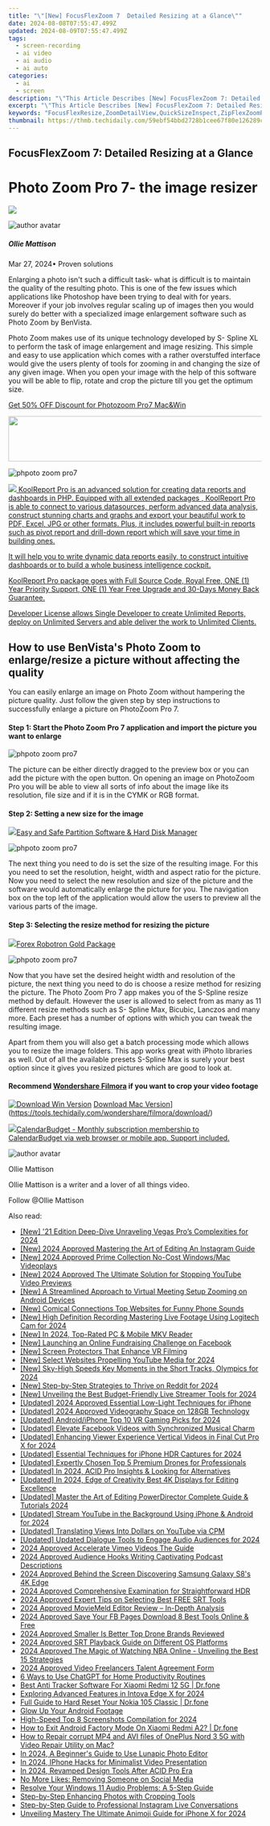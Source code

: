 ```yaml
---
title: "\"[New] FocusFlexZoom 7  Detailed Resizing at a Glance\""
date: 2024-08-08T07:55:47.499Z
updated: 2024-08-09T07:55:47.499Z
tags: 
  - screen-recording
  - ai video
  - ai audio
  - ai auto
categories: 
  - ai
  - screen
description: "\"This Article Describes [New] FocusFlexZoom 7: Detailed Resizing at a Glance\""
excerpt: "\"This Article Describes [New] FocusFlexZoom 7: Detailed Resizing at a Glance\""
keywords: "FocusFlexResize,ZoomDetailView,QuickSizeInspect,ZipFlexZoomPro,EnhancedResizing,ImmediateZoomAdv,EasyDetailing"
thumbnail: https://thmb.techidaily.com/59ebf54bbd2728b1cee67f80e126289c9f6737977aace37b8f0906719738cd6b.jpg
---
```


## FocusFlexZoom 7: Detailed Resizing at a Glance

# Photo Zoom Pro 7- the image resizer

<!-- affiliate ads begin -->
<a href="https://store.nero.com/order/checkout.php?PRODS=42296740&QTY=1&AFFILIATE=108875&CART=1"><img src="https://www.nero.com/nero-com-wAssets/img/banners/2023/biu/Nero_BackItUp_Screen_2.webp" border="0"></a>
<!-- affiliate ads end -->
![author avatar](https://images.wondershare.com/filmora/article-images/ollie-mattison.jpg)

##### Ollie Mattison

 Mar 27, 2024• Proven solutions

 Enlarging a photo isn't such a difficult task- what is difficult is to maintain the quality of the resulting photo. This is one of the few issues which applications like Photoshop have been trying to deal with for years. Moreover if your job involves regular scaling up of images then you would surely do better with a specialized image enlargement software such as Photo Zoom by BenVista.

 Photo Zoom makes use of its unique technology developed by S- Spline XL to perform the task of image enlargement and image resizing. This simple and easy to use application which comes with a rather overstuffed interface would give the users plenty of tools for zooming in and changing the size of any given image. When you open your image with the help of this software you will be able to flip, rotate and crop the picture till you get the optimum size.

[Get 50% OFF Discount for Photozoom Pro7 Mac&Win](https://secure.avangate.com/order/checkout.php?PRODS=4705137&QTY=1&CART=1&CARD=1&COUPON=wondershare-50-off&AFFILIATE=93737)

<!-- affiliate ads begin -->
<a href="https://laganoo.pxf.io/c/5597632/1657399/16446" target="_top" id="1657399"><img src="//a.impactradius-go.com/display-ad/16446-1657399" border="0" alt="" width="728" height="90"/></a><img height="0" width="0" src="https://imp.pxf.io/i/5597632/1657399/16446" style="position:absolute;visibility:hidden;" border="0" />
<!-- affiliate ads end -->
![phpoto zoom pro7](https://images.wondershare.com/filmora/article-images/photozoom-pro7-screenshot.jpg)

<!-- affiliate ads begin -->
<a href="https://secure.2checkout.com/order/checkout.php?PRODS=4737285&QTY=1&AFFILIATE=108875&CART=1"><img src="https://secure.avangate.com/images/merchant/b2f83c409ce63012229fb9cd465bdcfe/products/copy_reporting_system.png" border="0">  KoolReport Pro  is an advanced solution for creating data reports and dashboards in PHP. Equipped with all  extended packages , KoolReport Pro is able to connect to various datasources, perform advanced data analysis, construct stunning charts and graphs and export your beautiful work to PDF, Excel, JPG or other formats. Plus, it includes powerful built-in reports such as pivot report and drill-down report which will save your time in building ones. 

 It will help you to write dynamic data reports easily, to construct intuitive dashboards or to build a whole business intelligence cockpit. 

  KoolReport Pro  package goes with Full Source Code, Royal Free, ONE (1) Year Priority Support, ONE (1) Year Free Upgrade and 30-Days Money Back Guarantee. 

  Developer License  allows  Single Developer  to create Unlimited Reports, deploy on Unlimited Servers and able deliver the work to Unlimited Clients. </a>
<!-- affiliate ads end -->
## How to use BenVista's Photo Zoom to enlarge/resize a picture without affecting the quality

 You can easily enlarge an image on Photo Zoom without hampering the picture quality. Just follow the given step by step instructions to successfully enlarge a picture on PhotoZoom Pro 7.

#### Step 1: Start the Photo Zoom Pro 7 application and import the picture you want to enlarge

![phpoto zoom pro7](https://images.wondershare.com/filmora/article-images/photozomm-pro7-step1.jpg)

 The picture can be either directly dragged to the preview box or you can add the picture with the open button. On opening an image on PhotoZoom Pro you will be able to view all sorts of info about the image like its resolution, file size and if it is in the CYMK or RGB format.

#### Step 2: Setting a new size for the image

<!-- affiliate ads begin -->
<a href="https://secure.2checkout.com/order/checkout.php?PRODS=22741618&QTY=1&AFFILIATE=108875&CART=1"><img src="https://www.diskpart.com/resource/images/index/dp-index-img-banner-people@2x.png" border="0">Easy and Safe Partition Software & Hard Disk Manager</a>
<!-- affiliate ads end -->
![phpoto zoom pro7](https://images.wondershare.com/filmora/article-images/photozomm-pro7-step2.jpg)

 The next thing you need to do is set the size of the resulting image. For this you need to set the resolution, height, width and aspect ratio for the picture. Now you need to select the new resolution and size of the picture and the software would automatically enlarge the picture for you. The navigation box on the top left of the application would allow the users to preview all the various parts of the image.

#### Step 3: Selecting the resize method for resizing the picture

<!-- affiliate ads begin -->
<a href="https://secure.2checkout.com/order/checkout.php?PRODS=4727541&QTY=1&AFFILIATE=108875&CART=1"><img src="https://secure.avangate.com/images/merchant/5f4f7141b65a730b4efb0e0d51f63e94/products/copy_copy_forexrobotronbox.gif" border="0">Forex Robotron Gold Package</a>
<!-- affiliate ads end -->
![phpoto zoom pro7](https://images.wondershare.com/filmora/article-images/photozomm-pro7-step3.jpg)

 Now that you have set the desired height width and resolution of the picture, the next thing you need to do is choose a resize method for resizing the picture. The Photo Zoom Pro 7 app makes you of the S-Spline resize method by default. However the user is allowed to select from as many as 11 different resize methods such as S- Spline Max, Bicubic, Lanczos and many more. Each preset has a number of options with which you can tweak the resulting image.

 Apart from them you will also get a batch processing mode which allows you to resize the image folders. This app works great with iPhoto libraries as well. Out of all the available presets S-Spline Max is surely your best option since it gives you resized pictures which are good to look at.

#### Recommend [Wondershare Filmora](https://tools.techidaily.com/wondershare/filmora/download/) if you want to crop your video footage

[![Download Win Version](https://images.wondershare.com/filmora/guide/download-btn-win.jpg)](https://tools.techidaily.com/wondershare/filmora/download/) [Download Mac Version](https://images.wondershare.com/filmora/guide/download-btn-mac.jpg)](https://tools.techidaily.com/wondershare/filmora/download/)

<!-- affiliate ads begin -->
<a href="https://secure.2checkout.com/order/checkout.php?PRODS=37701530&QTY=1&AFFILIATE=108875&CART=1"><img src="https://secure.avangate.com/images/merchant/6fe0c81e3f9438db11ebbfba6c5ce460/products/copy_cbLogo_with_text_blue.png" border="0">CalendarBudget - Monthly subscription membership to CalendarBudget via web browser or mobile app. Support included. </a>
<!-- affiliate ads end -->
![author avatar](https://images.wondershare.com/filmora/article-images/ollie-mattison.jpg)

Ollie Mattison

Ollie Mattison is a writer and a lover of all things video.

Follow @Ollie Mattison


<ins class="adsbygoogle"
     style="display:block"
     data-ad-format="autorelaxed"
     data-ad-client="ca-pub-7571918770474297"
     data-ad-slot="1223367746"></ins>



<ins class="adsbygoogle"
     style="display:block"
     data-ad-client="ca-pub-7571918770474297"
     data-ad-slot="8358498916"
     data-ad-format="auto"
     data-full-width-responsive="true"></ins>


<span class="atpl-alsoreadstyle">Also read:</span>
<div><ul>
<li><a href="https://fox-hovers.techidaily.com/new-21-edition-deep-dive-unraveling-vegas-pros-complexities-for-2024/"><u>[New] '21 Edition Deep-Dive  Unraveling Vegas Pro’s Complexities for 2024</u></a></li>
<li><a href="https://instagram-videos.techidaily.com/new-2024-approved-mastering-the-art-of-editing-an-instagram-guide/"><u>[New] 2024 Approved  Mastering the Art of Editing  An Instagram Guide</u></a></li>
<li><a href="https://fox-hovers.techidaily.com/new-2024-approved-prime-collection-no-cost-windowsmac-videoplays/"><u>[New] 2024 Approved  Prime Collection  No-Cost Windows/Mac Videoplays</u></a></li>
<li><a href="https://fox-hovers.techidaily.com/new-2024-approved-the-ultimate-solution-for-stopping-youtube-video-previews/"><u>[New] 2024 Approved  The Ultimate Solution for Stopping YouTube Video Previews</u></a></li>
<li><a href="https://extra-hints.techidaily.com/new-a-streamlined-approach-to-virtual-meeting-setup-zooming-on-android-devices/"><u>[New] A Streamlined Approach to Virtual Meeting Setup  Zooming on Android Devices</u></a></li>
<li><a href="https://extra-lessons.techidaily.com/new-comical-connections-top-websites-for-funny-phone-sounds/"><u>[New] Comical Connections  Top Websites for Funny Phone Sounds</u></a></li>
<li><a href="https://screen-activity-recording.techidaily.com/new-high-definition-recording-mastering-live-footage-using-logitech-cam-for-2024/"><u>[New] High Definition Recording  Mastering Live Footage Using Logitech Cam for 2024</u></a></li>
<li><a href="https://fox-hovers.techidaily.com/new-in-2024-top-rated-pc-and-mobile-mkv-reader/"><u>[New] In 2024, Top-Rated PC & Mobile MKV Reader</u></a></li>
<li><a href="https://fox-hovers.techidaily.com/new-launching-an-online-fundraising-challenge-on-facebook/"><u>[New] Launching an Online Fundraising Challenge on Facebook</u></a></li>
<li><a href="https://fox-hovers.techidaily.com/new-screen-protectors-that-enhance-vr-filming/"><u>[New] Screen Protectors That Enhance VR Filming</u></a></li>
<li><a href="https://vp-tips.techidaily.com/new-select-websites-propelling-youtube-media-for-2024/"><u>[New] Select Websites Propelling YouTube Media for 2024</u></a></li>
<li><a href="https://fox-hovers.techidaily.com/new-sky-high-speeds-key-moments-in-the-short-tracks-olympics-for-2024/"><u>[New] Sky-High Speeds  Key Moments in the Short Tracks, Olympics for 2024</u></a></li>
<li><a href="https://fox-hovers.techidaily.com/new-step-by-step-strategies-to-thrive-on-reddit-for-2024/"><u>[New] Step-by-Step Strategies to Thrive on Reddit for 2024</u></a></li>
<li><a href="https://fox-hovers.techidaily.com/new-unveiling-the-best-budget-friendly-live-streamer-tools-for-2024/"><u>[New] Unveiling the Best Budget-Friendly Live Streamer Tools for 2024</u></a></li>
<li><a href="https://fox-hovers.techidaily.com/updated-2024-approved-essential-low-light-techniques-for-iphone/"><u>[Updated] 2024 Approved  Essential Low-Light Techniques for iPhone</u></a></li>
<li><a href="https://fox-hovers.techidaily.com/updated-2024-approved-videography-space-on-128gb-technology/"><u>[Updated] 2024 Approved  Videography Space on 128GB Technology</u></a></li>
<li><a href="https://fox-hovers.techidaily.com/updated-androidiphone-top-10-vr-gaming-picks-for-2024/"><u>[Updated] Android/iPhone Top 10 VR Gaming Picks for 2024</u></a></li>
<li><a href="https://facebook-video-recording.techidaily.com/updated-elevate-facebook-videos-with-synchronized-musical-charm/"><u>[Updated] Elevate Facebook Videos with Synchronized Musical Charm</u></a></li>
<li><a href="https://instagram-clips.techidaily.com/updated-enhancing-viewer-experience-vertical-videos-in-final-cut-pro-x-for-2024/"><u>[Updated] Enhancing Viewer Experience  Vertical Videos in Final Cut Pro X for 2024</u></a></li>
<li><a href="https://fox-hovers.techidaily.com/updated-essential-techniques-for-iphone-hdr-captures-for-2024/"><u>[Updated] Essential Techniques for iPhone HDR Captures for 2024</u></a></li>
<li><a href="https://fox-hovers.techidaily.com/updated-expertly-chosen-top-5-premium-drones-for-professionals/"><u>[Updated] Expertly Chosen  Top 5 Premium Drones for Professionals</u></a></li>
<li><a href="https://fox-hovers.techidaily.com/updated-in-2024-acid-pro-insights-and-looking-for-alternatives/"><u>[Updated] In 2024, ACID Pro Insights & Looking for Alternatives</u></a></li>
<li><a href="https://fox-hovers.techidaily.com/updated-in-2024-edge-of-creativity-best-4k-displays-for-editing-excellence/"><u>[Updated] In 2024, Edge of Creativity  Best 4K Displays for Editing Excellence</u></a></li>
<li><a href="https://fox-hovers.techidaily.com/updated-master-the-art-of-editing-powerdirector-complete-guide-and-tutorials-2024/"><u>[Updated] Master the Art of Editing  PowerDirector Complete Guide & Tutorials 2024</u></a></li>
<li><a href="https://youtube-tips.techidaily.com/ed-stream-youtube-in-the-background-using-iphone-and-android-for-2024/"><u>[Updated] Stream YouTube in the Background Using iPhone & Android for 2024</u></a></li>
<li><a href="https://eaxpv-info.techidaily.com/updated-translating-views-into-dollars-on-youtube-via-cpm/"><u>[Updated] Translating Views Into Dollars on YouTube via CPM</u></a></li>
<li><a href="https://fox-hovers.techidaily.com/updated-updated-dialogue-tools-to-engage-audio-audiences-for-2024/"><u>[Updated] Updated Dialogue Tools to Engage Audio Audiences for 2024</u></a></li>
<li><a href="https://vimeo-videos.techidaily.com/2024-approved-accelerate-vimeo-videos-the-guide/"><u>2024 Approved  Accelerate Vimeo Videos  The Guide</u></a></li>
<li><a href="https://fox-hovers.techidaily.com/2024-approved-audience-hooks-writing-captivating-podcast-descriptions/"><u>2024 Approved  Audience Hooks  Writing Captivating Podcast Descriptions</u></a></li>
<li><a href="https://fox-hovers.techidaily.com/2024-approved-behind-the-screen-discovering-samsung-galaxy-s8s-4k-edge/"><u>2024 Approved  Behind the Screen  Discovering Samsung Galaxy S8's 4K Edge</u></a></li>
<li><a href="https://fox-hovers.techidaily.com/2024-approved-comprehensive-examination-for-straightforward-hdr/"><u>2024 Approved  Comprehensive Examination for Straightforward HDR</u></a></li>
<li><a href="https://fox-hovers.techidaily.com/2024-approved-expert-tips-on-selecting-best-free-srt-tools/"><u>2024 Approved  Expert Tips on Selecting Best FREE SRT Tools</u></a></li>
<li><a href="https://fox-hovers.techidaily.com/2024-approved-moviemeld-editor-review-in-depth-analysis/"><u>2024 Approved  MovieMeld Editor Review – In-Depth Analysis</u></a></li>
<li><a href="https://facebook-video-recording.techidaily.com/2024-approved-save-your-fb-pages-download-8-best-tools-online-and-free/"><u>2024 Approved  Save Your FB Pages  Download 8 Best Tools Online & Free</u></a></li>
<li><a href="https://fox-hovers.techidaily.com/2024-approved-smaller-is-better-top-drone-brands-reviewed/"><u>2024 Approved  Smaller Is Better  Top Drone Brands Reviewed</u></a></li>
<li><a href="https://fox-hovers.techidaily.com/2024-approved-srt-playback-guide-on-different-os-platforms/"><u>2024 Approved  SRT Playback Guide on Different OS Platforms</u></a></li>
<li><a href="https://fox-hovers.techidaily.com/2024-approved-the-magic-of-watching-nba-online-unveiling-the-best-15-strategies/"><u>2024 Approved  The Magic of Watching NBA Online - Unveiling the Best 15 Strategies</u></a></li>
<li><a href="https://fox-hovers.techidaily.com/2024-approved-video-freelancers-talent-agreement-form/"><u>2024 Approved  Video Freelancers  Talent Agreement Form</u></a></li>
<li><a href="https://tech-revival.techidaily.com/6-ways-to-use-chatgpt-for-home-productivity-routines/"><u>6 Ways to Use ChatGPT for Home Productivity Routines</u></a></li>
<li><a href="https://android-location-track.techidaily.com/best-anti-tracker-software-for-xiaomi-redmi-12-5g-drfone-by-drfone-virtual-android/"><u>Best Anti Tracker Software For Xiaomi Redmi 12 5G | Dr.fone</u></a></li>
<li><a href="https://fox-hovers.techidaily.com/exploring-advanced-features-in-intova-edge-x-for-2024/"><u>Exploring Advanced Features in Intova Edge X for 2024</u></a></li>
<li><a href="https://techidaily.com/full-guide-to-hard-reset-your-nokia-105-classic-drfone-by-drfone-reset-android-reset-android/"><u>Full Guide to Hard Reset Your Nokia 105 Classic | Dr.fone</u></a></li>
<li><a href="https://fox-hovers.techidaily.com/glow-up-your-android-footage/"><u>Glow Up Your Android Footage</u></a></li>
<li><a href="https://screen-mirroring-recording.techidaily.com/high-speed-top-8-screenshots-compilation-for-2024/"><u>High-Speed Top 8 Screenshots Compilation for 2024</u></a></li>
<li><a href="https://change-location.techidaily.com/how-to-exit-android-factory-mode-on-xiaomi-redmi-a2-drfone-by-drfone-fix-android-problems-fix-android-problems/"><u>How to Exit Android Factory Mode On Xiaomi Redmi A2? | Dr.fone</u></a></li>
<li><a href="https://blog-min.techidaily.com/how-to-repair-corrupt-mp4-and-avi-files-of-oneplus-nord-3-5g-with-video-repair-utility-on-mac-by-stellar-video-repair-mobile-video-repair/"><u>How to Repair corrupt MP4 and AVI files of OnePlus Nord 3 5G with Video Repair Utility on Mac?</u></a></li>
<li><a href="https://fox-hovers.techidaily.com/in-2024-a-beginners-guide-to-use-lunapic-photo-editor/"><u>In 2024, A Beginner's Guide to Use Lunapic Photo Editor</u></a></li>
<li><a href="https://fox-hovers.techidaily.com/in-2024-iphone-hacks-for-minimalist-video-presentation/"><u>In 2024, IPhone Hacks for Minimalist Video Presentation</u></a></li>
<li><a href="https://extra-guidance.techidaily.com/in-2024-revamped-design-tools-after-acid-pro-era/"><u>In 2024, Revamped Design Tools  After ACID Pro Era</u></a></li>
<li><a href="https://facebook.techidaily.com/no-more-likes-removing-someone-on-social-media/"><u>No More Likes: Removing Someone on Social Media</u></a></li>
<li><a href="https://sound-issues.techidaily.com/resolve-your-windows-11-audio-problems-a-5-step-guide/"><u>Resolve Your Windows 11 Audio Problems: A 5-Step Guide</u></a></li>
<li><a href="https://fox-hovers.techidaily.com/step-by-step-enhancing-photos-with-cropping-tools/"><u>Step-by-Step  Enhancing Photos with Cropping Tools</u></a></li>
<li><a href="https://instagram-clips.techidaily.com/step-by-step-guide-to-professional-instagram-live-conversations/"><u>Step-by-Step Guide to Professional Instagram Live Conversations</u></a></li>
<li><a href="https://fox-hovers.techidaily.com/unveiling-mastery-the-ultimate-animoji-guide-for-iphone-x-for-2024/"><u>Unveiling Mastery  The Ultimate Animoji Guide for iPhone X for 2024</u></a></li>
</ul></div>
